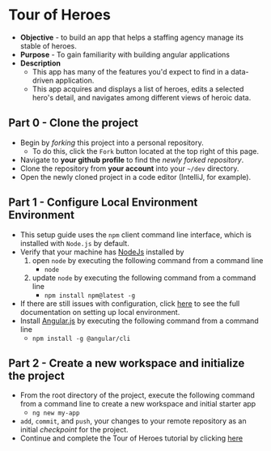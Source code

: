 # Tour of Heroes

* **Objective** - to build an app that helps a staffing agency manage its stable of heroes.
* **Purpose** - To gain familiarity with building angular applications
* **Description**
   * This app has many of the features you'd expect to find in a data-driven application.
   * This app acquires and displays a list of heroes, edits a selected hero's detail, and navigates among different views of heroic data.

## Part 0 - Clone the project
* Begin by _forking_ this project into a personal repository.
   * To do this, click the `Fork` button located at the top right of this page.
* Navigate to **your github profile** to find the _newly forked repository_.
* Clone the repository from **your account** into your `~/dev` directory.
* Open the newly cloned project in a code editor (IntelliJ, for example).


## Part 1 - Configure Local Environment Environment
* This setup guide uses the `npm` client command line interface, which is installed with `Node.js` by default. 
* Verify that your machine has [NodeJs](https://nodejs.org/en/) installed by
    1. open `node` by executing the following command from a command line
        * `node`
    2. update `node` by executing the following command from a command line
        * `npm install npm@latest -g`
* If there are still issues with configuration, click [here](https://angular.io/guide/setup-local) to see the full documentation on setting up local environment.
* Install [Angular.js]() by executing the following command from a command line
    * `npm install -g @angular/cli`    


## Part 2 - Create a new workspace and initialize the project
* From the root directory of the project, execute the following command from a command line to create a new workspace and initial starter app
    *  `ng new my-app`
* `add`, `commit`, and `push`, your changes to your remote repository as an initial _checkpoint_ for the project.
* Continue and complete the Tour of Heroes tutorial by clicking [here](https://angular.io/guide/setup-local#step-2-create-a-workspace-and-initial-application)

